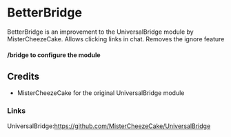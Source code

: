 # BetterBridge
BetterBridge is an improvement to the UniversalBridge module by MisterCheezeCake.
Allows clicking links in chat. Removes the ignore feature
#### /bridge to configure the module
## Credits
- MisterCheezeCake for the original UniversalBridge module
### Links
UniversalBridge:https://github.com/MisterCheezeCake/UniversalBridge